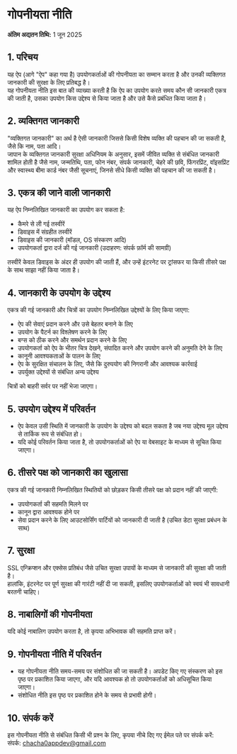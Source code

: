 # गोपनीयता नीति

**अंतिम अद्यतन तिथि:** 1 जून 2025

## 1. परिचय  
यह ऐप (आगे "ऐप" कहा गया है) उपयोगकर्ताओं की गोपनीयता का सम्मान करता है और उनकी व्यक्तिगत जानकारी की सुरक्षा के लिए प्रतिबद्ध है।  
यह गोपनीयता नीति इस बात की व्याख्या करती है कि ऐप का उपयोग करते समय कौन सी जानकारी एकत्र की जाती है, उसका उपयोग किस उद्देश्य से किया जाता है और उसे कैसे प्रबंधित किया जाता है।

## 2. व्यक्तिगत जानकारी  
"व्यक्तिगत जानकारी" का अर्थ है ऐसी जानकारी जिससे किसी विशेष व्यक्ति की पहचान की जा सकती है, जैसे कि नाम, पता आदि।  
जापान के व्यक्तिगत जानकारी सुरक्षा अधिनियम के अनुसार, इसमें जीवित व्यक्ति से संबंधित जानकारी शामिल होती है जैसे नाम, जन्मतिथि, पता, फोन नंबर, संपर्क जानकारी, चेहरे की छवि, फिंगरप्रिंट, वॉइसप्रिंट और स्वास्थ्य बीमा कार्ड नंबर जैसी सूचनाएं, जिनसे सीधे किसी व्यक्ति की पहचान की जा सकती है।

## 3. एकत्र की जाने वाली जानकारी  
यह ऐप निम्नलिखित जानकारी का उपयोग कर सकता है:

- कैमरे से ली गई तस्वीरें  
- डिवाइस में संग्रहीत तस्वीरें  
- डिवाइस की जानकारी (मॉडल, OS संस्करण आदि)  
- उपयोगकर्ता द्वारा दर्ज की गई जानकारी (उदाहरण: संपर्क फ़ॉर्म की सामग्री)

तस्वीरें केवल डिवाइस के अंदर ही उपयोग की जाती हैं, और उन्हें इंटरनेट पर ट्रांसफर या किसी तीसरे पक्ष के साथ साझा नहीं किया जाता है।  

## 4. जानकारी के उपयोग के उद्देश्य  
एकत्र की गई जानकारी और चित्रों का उपयोग निम्नलिखित उद्देश्यों के लिए किया जाएगा:

- ऐप की सेवाएं प्रदान करने और उसे बेहतर बनाने के लिए  
- उपयोग के पैटर्न का विश्लेषण करने के लिए  
- बग्स को ठीक करने और समर्थन प्रदान करने के लिए  
- उपयोगकर्ता को ऐप के भीतर चित्र देखने, संपादित करने और उपयोग करने की अनुमति देने के लिए  
- कानूनी आवश्यकताओं के पालन के लिए  
- ऐप के सुरक्षित संचालन के लिए, जैसे कि दुरुपयोग की निगरानी और आवश्यक कार्रवाई  
- उपर्युक्त उद्देश्यों से संबंधित अन्य उद्देश्य

चित्रों को बाहरी सर्वर पर नहीं भेजा जाएगा।

## 5. उपयोग उद्देश्य में परिवर्तन  

- ऐप केवल उसी स्थिति में जानकारी के उपयोग के उद्देश्य को बदल सकता है जब नया उद्देश्य मूल उद्देश्य से तार्किक रूप से संबंधित हो।  
- यदि कोई परिवर्तन किया जाता है, तो उपयोगकर्ताओं को ऐप या वेबसाइट के माध्यम से सूचित किया जाएगा।

## 6. तीसरे पक्ष को जानकारी का खुलासा  
एकत्र की गई जानकारी निम्नलिखित स्थितियों को छोड़कर किसी तीसरे पक्ष को प्रदान नहीं की जाएगी:

- उपयोगकर्ता की सहमति मिलने पर  
- कानून द्वारा आवश्यक होने पर  
- सेवा प्रदान करने के लिए आउटसोर्सिंग पार्टियों को जानकारी दी जाती है (उचित डेटा सुरक्षा प्रबंधन के साथ)

## 7. सुरक्षा  
SSL एन्क्रिप्शन और एक्सेस प्रतिबंध जैसे उचित सुरक्षा उपायों के माध्यम से जानकारी की सुरक्षा की जाती है।  
हालांकि, इंटरनेट पर पूर्ण सुरक्षा की गारंटी नहीं दी जा सकती, इसलिए उपयोगकर्ताओं को स्वयं भी सावधानी बरतनी चाहिए।

## 8. नाबालिगों की गोपनीयता  
यदि कोई नाबालिग उपयोग करता है, तो कृपया अभिभावक की सहमति प्राप्त करें।

## 9. गोपनीयता नीति में परिवर्तन  
- यह गोपनीयता नीति समय-समय पर संशोधित की जा सकती है। अपडेट किए गए संस्करण को इस पृष्ठ पर प्रकाशित किया जाएगा, और यदि आवश्यक हो तो उपयोगकर्ताओं को अधिसूचित किया जाएगा।  
- संशोधित नीति इस पृष्ठ पर प्रकाशित होने के समय से प्रभावी होगी।

## 10. संपर्क करें  
इस गोपनीयता नीति से संबंधित किसी भी प्रश्न के लिए, कृपया नीचे दिए गए ईमेल पते पर संपर्क करें:  
संपर्क: [chacha0appdev@gmail.com](mailto:chacha0appdev@gmail.com)
